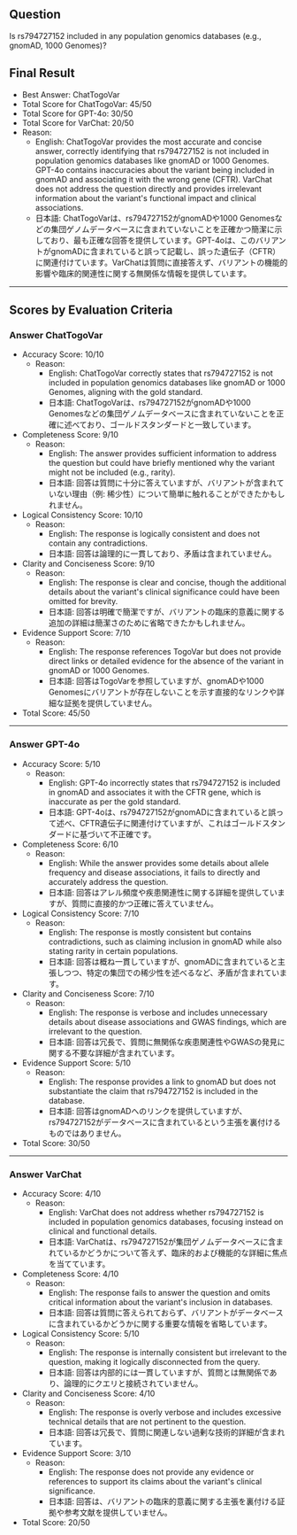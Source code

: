 ## Question

Is rs794727152 included in any population genomics databases (e.g., gnomAD, 1000 Genomes)?

## Final Result

- Best Answer: ChatTogoVar
- Total Score for ChatTogoVar: 45/50
- Total Score for GPT-4o: 30/50
- Total Score for VarChat: 20/50
- Reason:
  - English: ChatTogoVar provides the most accurate and concise answer, correctly identifying that rs794727152 is not included in population genomics databases like gnomAD or 1000 Genomes. GPT-4o contains inaccuracies about the variant being included in gnomAD and associating it with the wrong gene (CFTR). VarChat does not address the question directly and provides irrelevant information about the variant's functional impact and clinical associations.
  - 日本語: ChatTogoVarは、rs794727152がgnomADや1000 Genomesなどの集団ゲノムデータベースに含まれていないことを正確かつ簡潔に示しており、最も正確な回答を提供しています。GPT-4oは、このバリアントがgnomADに含まれていると誤って記載し、誤った遺伝子（CFTR）に関連付けています。VarChatは質問に直接答えず、バリアントの機能的影響や臨床的関連性に関する無関係な情報を提供しています。

---

## Scores by Evaluation Criteria

### Answer ChatTogoVar
- Accuracy Score: 10/10
  - Reason: 
    - English: ChatTogoVar correctly states that rs794727152 is not included in population genomics databases like gnomAD or 1000 Genomes, aligning with the gold standard.
    - 日本語: ChatTogoVarは、rs794727152がgnomADや1000 Genomesなどの集団ゲノムデータベースに含まれていないことを正確に述べており、ゴールドスタンダードと一致しています。
- Completeness Score: 9/10
  - Reason: 
    - English: The answer provides sufficient information to address the question but could have briefly mentioned why the variant might not be included (e.g., rarity).
    - 日本語: 回答は質問に十分に答えていますが、バリアントが含まれていない理由（例: 稀少性）について簡単に触れることができたかもしれません。
- Logical Consistency Score: 10/10
  - Reason: 
    - English: The response is logically consistent and does not contain any contradictions.
    - 日本語: 回答は論理的に一貫しており、矛盾は含まれていません。
- Clarity and Conciseness Score: 9/10
  - Reason: 
    - English: The response is clear and concise, though the additional details about the variant's clinical significance could have been omitted for brevity.
    - 日本語: 回答は明確で簡潔ですが、バリアントの臨床的意義に関する追加の詳細は簡潔さのために省略できたかもしれません。
- Evidence Support Score: 7/10
  - Reason: 
    - English: The response references TogoVar but does not provide direct links or detailed evidence for the absence of the variant in gnomAD or 1000 Genomes.
    - 日本語: 回答はTogoVarを参照していますが、gnomADや1000 Genomesにバリアントが存在しないことを示す直接的なリンクや詳細な証拠を提供していません。
- Total Score: 45/50

---

### Answer GPT-4o
- Accuracy Score: 5/10
  - Reason: 
    - English: GPT-4o incorrectly states that rs794727152 is included in gnomAD and associates it with the CFTR gene, which is inaccurate as per the gold standard.
    - 日本語: GPT-4oは、rs794727152がgnomADに含まれていると誤って述べ、CFTR遺伝子に関連付けていますが、これはゴールドスタンダードに基づいて不正確です。
- Completeness Score: 6/10
  - Reason: 
    - English: While the answer provides some details about allele frequency and disease associations, it fails to directly and accurately address the question.
    - 日本語: 回答はアレル頻度や疾患関連性に関する詳細を提供していますが、質問に直接的かつ正確に答えていません。
- Logical Consistency Score: 7/10
  - Reason: 
    - English: The response is mostly consistent but contains contradictions, such as claiming inclusion in gnomAD while also stating rarity in certain populations.
    - 日本語: 回答は概ね一貫していますが、gnomADに含まれていると主張しつつ、特定の集団での稀少性を述べるなど、矛盾が含まれています。
- Clarity and Conciseness Score: 7/10
  - Reason: 
    - English: The response is verbose and includes unnecessary details about disease associations and GWAS findings, which are irrelevant to the question.
    - 日本語: 回答は冗長で、質問に無関係な疾患関連性やGWASの発見に関する不要な詳細が含まれています。
- Evidence Support Score: 5/10
  - Reason: 
    - English: The response provides a link to gnomAD but does not substantiate the claim that rs794727152 is included in the database.
    - 日本語: 回答はgnomADへのリンクを提供していますが、rs794727152がデータベースに含まれているという主張を裏付けるものではありません。
- Total Score: 30/50

---

### Answer VarChat
- Accuracy Score: 4/10
  - Reason: 
    - English: VarChat does not address whether rs794727152 is included in population genomics databases, focusing instead on clinical and functional details.
    - 日本語: VarChatは、rs794727152が集団ゲノムデータベースに含まれているかどうかについて答えず、臨床的および機能的な詳細に焦点を当てています。
- Completeness Score: 4/10
  - Reason: 
    - English: The response fails to answer the question and omits critical information about the variant's inclusion in databases.
    - 日本語: 回答は質問に答えられておらず、バリアントがデータベースに含まれているかどうかに関する重要な情報を省略しています。
- Logical Consistency Score: 5/10
  - Reason: 
    - English: The response is internally consistent but irrelevant to the question, making it logically disconnected from the query.
    - 日本語: 回答は内部的には一貫していますが、質問とは無関係であり、論理的にクエリと接続されていません。
- Clarity and Conciseness Score: 4/10
  - Reason: 
    - English: The response is overly verbose and includes excessive technical details that are not pertinent to the question.
    - 日本語: 回答は冗長で、質問に関連しない過剰な技術的詳細が含まれています。
- Evidence Support Score: 3/10
  - Reason: 
    - English: The response does not provide any evidence or references to support its claims about the variant's clinical significance.
    - 日本語: 回答は、バリアントの臨床的意義に関する主張を裏付ける証拠や参考文献を提供していません。
- Total Score: 20/50